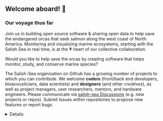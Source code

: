 ## Welcome aboard! 👋

### Our voyage thus far

Join us in building open source software & sharing open data to help save the endangered orcas that seek salmon along the west coast of North America. Monitoring and visualizing marine ecosystems, starting with the Salish Sea in real time, is at the 💗 heart of our collective collaboration.

Would you like to help save the orcas by creating software that helps monitor, study, and conserve marine species?

The Salish-Sea organisation on Github has a growing number of projects to which you can contribute. We welcome **coders** (front/back end developers, bioacousticians, data scientists) and **designers** (and other *creatives*), as well as project managers, user researchers, mentors, and hardware engineers. Please communicate via [salish-sea Discussions](https://github.com/orgs/salish-sea/discussions) (e.g. new projects or repos). Submit Issues within repositories to propose new features or report bugs. 


<details> 
---

<sub>🤫 Psst! You can create your own [organization README](https://docs.github.com/en/organizations/collaborating-with-groups-in-organizations/customizing-your-organizations-profile).</sub>

</details>
